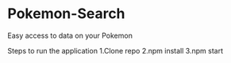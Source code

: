 # Pokemon-Search
Easy access to data on your Pokemon

Steps to run the application
1.Clone repo
2.npm install
3.npm start
